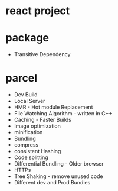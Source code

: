 # react project

# package 
- Transitive Dependency 

# parcel
- Dev Build
- Local Server
- HMR - Hot module Replacement
- File Watching Algorithm - written in C++
- Caching - Faster Builds
- Image optimization
- minification
- Bundling
- compress
- consistent Hashing
- Code splitting
- Differential Bundling - Older browser
- HTTPs
- Tree Shaking - remove unused code
- Different dev and Prod Bundles
